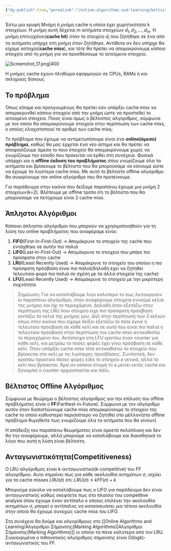 ```yaml
---
{"dg-publish":true,"permalink":"/online-algorithms-and-learning/beltisti-kryfi-mnimi-cache/","created":"2025-03-25T14:58:23.184+02:00","updated":"2025-03-28T12:31:40.361+02:00"}
---
```


Έστω μια κρυφή Μνήμη ή μνήμη cache η οποία έχει χωρητικότητα k στοιχείων. Η μνήμη αυτή δέχεται m αιτήματα στοιχείων $d_1,d_2,...,d_m$. H μνήμη επιτυγχάνει(**cache hit**) όταν το στοιχείο $d_i$ που ζητήθηκε σε ένα από τα αιτήματα υπήρχε στη μνήμη όταν ζητήθηκε. Αντίθετα αν δεν υπήρχε θα είχαμε αστοχία(**cache miss**), και τότε θα πρέπει να απομακρύνουμε κάποιο στοιχείο από τη μνήμη για να προσθέσουμε το αιτούμενο στοιχείο.

![Screenshot_17.png|400](/img/user/Online%20Algorithms%20and%20Learning/Screenshot_17.png)


Η μνήμες cache έχουν πληθώρα εφαρμογών σε CPUs, RAMs ή και σκληρούς δίσκους


## Το πρόβλημα

Όπως είπαμε και προηγουμένως θα πρέπει εάν υπάρξει cache miss να απομακρυνθεί κάποιο στοιχείο από την μνήμη ώστε να προστεθεί το αιτούμενο στοιχείο. Ποιος είναι όμως ο βέλτιστος αλγόριθμος, σύμφωνα με τον οποίο θα απομακρύνουμε στοιχεία στην περίπτωση των cache miss, ο οποίος ελαχιστοποιεί το αριθμό των cache miss;

Το πρόβλημα που έχουμε να αντιμετωπίσουμε είναι ένα **online(άμεσο) πρόβλημα**, καθώς θα μας έρχεται ένα νέο αίτημα και θα πρέπει να αποφασίζουμε άμεσα το ποιο στοιχείο θα απομακρύνουμε χωρίς να γνωρίζουμε την είσοδο που πρόκειται να έρθει στη συνέχεια. Φυσικά υπάρχει και η **offline έκδοση του προβλήματος** όπου γνωρίζουμε όλα τα αιτήματα και βρίσκουμε το βέλτιστο που θα μπορούσαμε να κάνουμε ώστε να έχουμε τα λιγότερα cache miss. Με αυτό το βέλτιστο offline αλγόριθμο θα συγκρίνουμε τον online αλγόριθμο που θα προτείνουμε.


Για παράδειγμα στην εικόνα που δείξαμε παραπάνω έχουμε μια μνήμη 2 στοιχείων(k=2). Βλέπουμε με offline τρόπο ότι το βέλτιστο που θα μπορούσαμε να πετύχουμε είναι 2 cache miss.


## Άπληστοι Αλγόριθμοι

Κάποιοι άπληστοι αλγόριθμοι που μπορούν να χρησιμοποιηθούν για τη λύση του online προβλήματος που αναφέραμε είναι:

1. **FIFO**(First-In-First-Out) -> Απομάκρυνε το στοιχείο της cache που εντάχθηκε σε αυτήν πιο παλιά
2. **LIFO**(Last-In-First-Out) -> Απομάκρυνε το στοιχείο που μπήκε πιο πρόσφατα στην cache
3. **LRU**(Least Recently Used) -> Απομάκρυνε το στοιχείο του οποίου η πιο πρόσφατη πρόσβαση είναι πιο παλιά(δηλαδή έχει να ζητηθεί τελευταία φορά πιο παλιά σε σχέση με τα άλλα στοιχεία της cache)
4. **LFU**(Least Recently Used) -> Αποµάκρυνε το στοιχείο µε την µικρότερη συχνότητα

>Σημείωση: Για να καταλάβουμε λίγο καλύτερα το πως λειτουργούν οι παραπάνω αλγόριθμοι, όταν αναφέρουμε στοιχεία εννούμε κελιά της μνήμης και όχι το περιεχόμενο. Δηλαδή όταν εξετάζω στην περίπτωση της LRU ποιο στοιχείο είχε πιο πρόσφατη πρόσβαση κοιτάζω τα κελιά της μνήμης μου. Δηλ στην περίπτωση των 2 κελιών όπως στην εικόνα που είχαμε δείξει εξετάζω το πότε έγινε η τελευταία πρόσβαση σε κάθε κελί και σε αυτό που είναι πιο παλιά η τελευταία πρόσβαση στην περίπτωση του cache miss αντικαθιστώ το περιεχόμενο του. Αντίστοιχα στη LFU κρατάω έναν counter για κάθε κελί, και μετράω το πόσες φορές έχει γίνει πρόσβαση σε κάθε κελί. Όταν υπάρξει cache miss τότε αντικαθιστώ το στοιχείο που βρίσκεται στο κελί με τις λιγότερες προσβάσεις. Συνποτικά, δεν κρατάω πρακτικά πόσες φορές είδα το στοιχείο a γενικά, αλλά το κελί που βρίσκεται. Άρα αν κάποια στιγμή το a μείνει εκτός cache και ξαναμπεί ο counter αρχικοποείται και πάλι. 


## Βέλτιστος Offline Αλγόριθμος


Σύμφωνα με θεώρημα ο βέλτιστος αλγόριθμος για την επίλυση του offline προβλήματος είναι ο **FF**(Farthest-in-Future). Σύμφωνα με τον αλγόριθμο αυτόν όταν διαπιστώνουμε cache miss απομακρύνουμε το στοιχείο της cache το οποίο καθυστερεί περισσότερο να ζητηθεί στο μέλλον(στο offline πρόβλημα θυμηθείτε πως γνωρίζουμε όλα τα αιτήματα που θα γίνουν)

Η απόδειξη του παραπάνω θεωρήματος είναι αρκετά πολύπλοκη και δεν θα την αναφέρουμε, αλλά μπορούμε να καταλάβουμε και διαισθητικά το λόγο που αυτή η λύση είναι βέλτιστη.

## Ανταγωνιστικότητα(Competitiveness)

Ο LRU αλγόριθμος είναι k-ανταγωνιστικό(k-competitive) του FF αλγορίθμου. Αυτο σημαίνει πως για κάθε ακολουθία αιτημάτων $σ$, ισχύει για τα cache misses $LRU(σ)$ ότι: $LRU(\sigma)\leq kFF(\sigma) + k$

Μπορούμε εύκολα να καταλάβουμε πως ο LIFO για παράδειγμα δεν είναι ανταγωνιστικός καθώς σκεφτείτε πως στο πλαίσιο του competitive analysis όπου έχουμε έναν αντίπαλο ο οποίος επιλέγει την ακολουθία αιτημάτων $σ$, μπορεί ο αντίπαλος να κατασκευάσει μια τέτοια ακολουθία στην οποία θα έχουμε συνεχώς cache miss του LIFO.

Στη συνέχεια θα δούμε και αλγορίθμους στο [[Online Algorithms and Learning/Αλγόριθμοι Σήμανσης(Marking Algorithms)\|Αλγόριθμοι Σήμανσης(Marking Algorithms)]] οι οποίοι τα πάνε καλύτερα από τον LRU. Συγκεκριμένα o πιθανοτικός αλγόριθμος σήμανσης είναι $Ο(logk)$-ανταγωνιστικός του FF. 